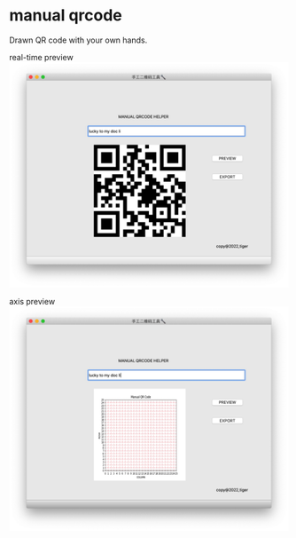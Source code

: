 # manual qrcode

Drawn QR code with your own hands.


real-time preview
![text changed, qrcode changed too](text_preview.jpg)


axis preview
![final axis assistant paper](axis_preview.jpg)